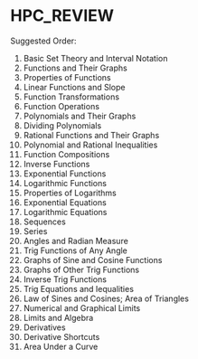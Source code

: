 # HPC_REVIEW

Suggested Order:
1. Basic Set Theory and Interval Notation
2. Functions and Their Graphs
3. Properties of Functions
4. Linear Functions and Slope
5. Function Transformations
6. Function Operations
7. Polynomials and Their Graphs
8. Dividing Polynomials
9. Rational Functions and Their Graphs
10. Polynomial and Rational Inequalities
11. Function Compositions
12. Inverse Functions
13. Exponential Functions
14. Logarithmic Functions
15. Properties of Logarithms
16. Exponential Equations
17. Logarithmic Equations
18. Sequences
19. Series
20. Angles and Radian Measure
21. Trig Functions of Any Angle
22. Graphs of Sine and Cosine Functions
23. Graphs of Other Trig Functions
24. Inverse Trig Functions
25. Trig Equations and Iequalities
26. Law of Sines and Cosines; Area of Triangles
27. Numerical and Graphical Limits
28. Limits and Algebra
29. Derivatives
30. Derivative Shortcuts
31. Area Under a Curve
